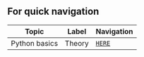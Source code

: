 ## For quick navigation

Topic | Label | Navigation 
------|-------|-------
Python basics| Theory | [`HERE`][1]








[1]: theory/1_1.md